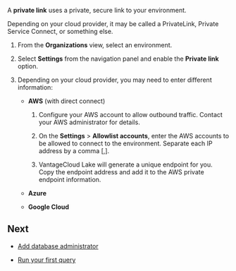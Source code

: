 A **private link** uses a private, secure link to your environment.

Depending on your cloud provider, it may be called a PrivateLink, Private Service Connect, or something else.

1.  From the **Organizations** view, select an environment.


1.  Select **Settings** from the navigation panel and enable the **Private link** option.


1.  Depending on your cloud provider, you may need to enter different information:

    -   **AWS** (with direct connect)

        1.  Configure your AWS account to allow outbound traffic. Contact your AWS administrator for details.


        1.  On the **Settings** > **Allowlist accounts**, enter the AWS accounts to be allowed to connect to the environment. Separate each IP address by a comma [,].


        1.  VantageCloud Lake will generate a unique endpoint for you. Copy the endpoint address and add it to the AWS private endpoint information.


    -   **Azure**


    -   **Google Cloud**


## Next


-   [Add database administrator](yyz1710373675172.md)


-   [Run your first query](lam1707187864117.md)


